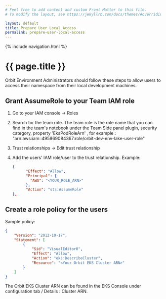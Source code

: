 ```yaml
---
# Feel free to add content and custom Front Matter to this file.
# To modify the layout, see https://jekyllrb.com/docs/themes/#overriding-theme-defaults

layout: default
title: Prepare User Local Access
permalink: prepare-user-local-access
---
```

{% include navigation.html %}
# {{ page.title }}

Orbit Environment Administrators should follow these steps to allow users to access their namespace from their local development machines.

## Grant AssumeRole to your Team IAM role

1. Go to your IAM console -> Roles

2. Search for the team role.  The team role is the role name that you can find in the team's notebook under the Team Side panel plugin, security category, property 'EksPodRoleArn' , for example : "arn:aws:iam::495869084367:role/orbit-dev-env-lake-user-role"

3. Trust relationships -> Edit trust relationship

4. Add the users' IAM role/user to the trust relationship. Example:

   ```json
   {
         "Effect": "Allow",
         "Principal": {
           "AWS": "<YOUR_ROLE_ARN>"
         },
         "Action": "sts:AssumeRole"
   },
   ```

## Create a role policy for the users
Sample policy:
```json
{
    "Version": "2012-10-17",
    "Statement": [
        {
            "Sid": "VisualEditor0",
            "Effect": "Allow",
            "Action": "eks:DescribeCluster",
            "Resource": "<Your Orbit EKS Cluster ARN>"
        }
    ]
}
```
The Orbit EKS Cluster ARN can be found in the EKS Console under configuration tab / Details : Cluster ARN.
